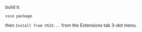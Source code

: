 build it:
```shell
vsce package
```

then `Install from VSIX...` from the Extensions tab  3-dot menu.
